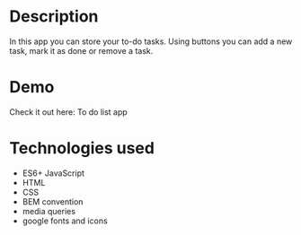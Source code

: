 # Description
In this app you can store your to-do tasks. Using buttons you can add a new task, mark it as done or remove a task.

# Demo
Check it out here: To do list app

# Technologies used
- ES6+ JavaScript
- HTML
- CSS
- BEM convention
- media queries
- google fonts and icons
  
